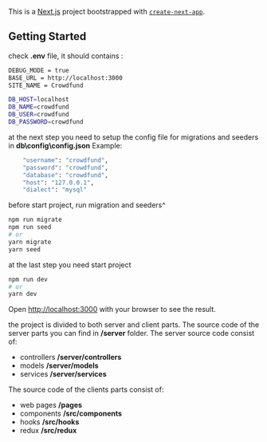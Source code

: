 This is a [Next.js](https://nextjs.org/) project bootstrapped with [`create-next-app`](https://github.com/vercel/next.js/tree/canary/packages/create-next-app).

## Getting Started

check **.env** file, it should contains :

```bash
DEBUG_MODE = true
BASE_URL = http://localhost:3000
SITE_NAME = Crowdfund

DB_HOST=localhost
DB_NAME=crowdfund
DB_USER=crowdfund
DB_PASSWORD=crowdfund
```
at the next step you need to setup the config file for migrations and seeders in **db\config\config.json** Example:

```bash
    "username": "crowdfund",
    "password": "crowdfund",
    "database": "crowdfund",
    "host": "127.0.0.1",
    "dialect": "mysql"
```
before start project, run migration and seeders^

```bash
npm run migrate
npm run seed
# or
yarn migrate
yarn seed
```

at the last step you need start project

```bash
npm run dev
# or
yarn dev
```

Open [http://localhost:3000](http://localhost:3000) with your browser to see the result.


the project is divided to both server and client parts.
The source code of the server parts you can find in **/server** folder. The server source code consist of:
- controllers **/server/controllers** 
- models **/server/models** 
- services **/server/services** 

The source code of the clients parts consist of:
- web pages **/pages** 
- components **/src/components** 
- hooks **/src/hooks** 
- redux **/src/redux** 

